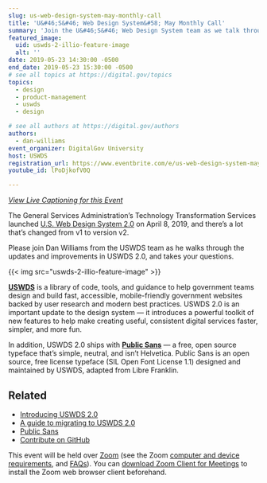 ```yaml
---
slug: us-web-design-system-may-monthly-call
title: 'U&#46;S&#46; Web Design System&#58; May Monthly Call'
summary: 'Join the U&#46;S&#46; Web Design System team as we talk through the recent update to 2.0'
featured_image:
  uid: uswds-2-illio-feature-image
  alt: ''
date: 2019-05-23 14:30:00 -0500
end_date: 2019-05-23 15:30:00 -0500
# see all topics at https://digital.gov/topics
topics:
  - design
  - product-management
  - uswds
  - design

# see all authors at https://digital.gov/authors
authors:
  - dan-williams
event_organizer: DigitalGov University
host: USWDS
registration_url: https://www.eventbrite.com/e/us-web-design-system-may-open-office-hours-registration-62047830732
youtube_id: lPoDjkofV0Q

---
```


_[View Live Captioning for this Event](https://www.captionedtext.com/client/event.aspx?EventID=4039863&CustomerID=321)_

The General Services Administration’s Technology Transformation Services launched [U.S. Web Design System 2.0](https://v2.designsystem.digital.gov/whats-new/updates/2019/04/08/introducing-uswds-2-0/) on April 8, 2019, and there’s a lot that’s changed from v1 to version v2.

Please join Dan Williams from the USWDS team as he walks through the updates and improvements in USWDS 2.0, and takes your questions.

{{< img src="uswds-2-illio-feature-image" >}}

[**USWDS**](https://v2.designsystem.digital.gov) is a library of code, tools, and guidance to help government teams design and build fast, accessible, mobile-friendly government websites backed by user research and modern best practices. USWDS 2.0 is an important update to the design system — it introduces a powerful toolkit of new features to help make creating useful, consistent digital services faster, simpler, and more fun.

In addition, USWDS 2.0 ships with [**Public Sans**](https://public-sans.digital.gov/) — a free, open source typeface that’s simple, neutral, and isn’t Helvetica. Public Sans is an open source, free license typeface (SIL Open Font License 1.1) designed and maintained by USWDS, adapted from Libre Franklin.


## Related

- [Introducing USWDS 2.0](https://v2.designsystem.digital.gov/whats-new/updates/2019/04/08/introducing-uswds-2-0/)
- [A guide to migrating to USWDS 2.0](https://v2.designsystem.digital.gov/documentation/migration/)
- [Public Sans](https://public-sans.digital.gov/)
- [Contribute on GitHub](https://github.com/uswds/uswds)

This event will be held over [Zoom](https://www.zoom.us/) (see the Zoom [computer and device requirements](https://support.zoom.us/hc/en-us/articles/201362023-System-Requirements-for-PC-Mac-and-Linux), and [FAQs](https://support.zoom.us/hc/en-us/sections/200277708-Frequently-Asked-Questions)). You can [download Zoom Client for Meetings](https://zoom.us/download#client_4meeting) to install the Zoom web browser client beforehand.
